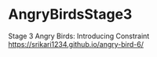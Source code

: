 # AngryBirdsStage3
Stage 3 Angry Birds: Introducing Constraint
https://srikari1234.github.io/angry-bird-6/
